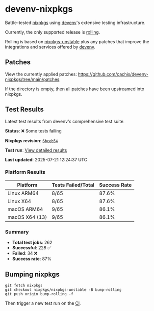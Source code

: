 # devenv-nixpkgs

Battle-tested [nixpkgs](https://github.com/NixOS/nixpkgs) using [devenv](https://devenv.sh/)'s extensive testing infrastructure.

Currently, the only supported release is [rolling](https://github.com/cachix/devenv-nixpkgs/tree/rolling).

Rolling is based on [nixpkgs-unstable](https://github.com/NixOS/nixpkgs/tree/nixpkgs-unstable)
plus any patches that improve the integrations and services offered by [devenv](https://github.com/cachix/devenv).

## Patches

View the currently applied patches: https://github.com/cachix/devenv-nixpkgs/tree/main/patches

If the directory is empty, then all patches have been upstreamed into nixpkgs.

## Test Results

Latest test results from devenv's comprehensive test suite:

<!-- TEST_RESULTS_START -->
**Status**: ❌ Some tests failing

**Nixpkgs revision**: [`6bceb54`](https://github.com/NixOS/nixpkgs/commit/6bceb54ed394d44525ed12cabe65a325e10d9101)

**Test run**: [View detailed results](https://github.com/cachix/devenv-nixpkgs/actions/runs/16412886099)

**Last updated**: 2025-07-21 12:24:37 UTC

### Platform Results

| Platform | Tests Failed/Total | Success Rate |
|----------|-------------------|--------------|
| Linux ARM64 | 8/65 | 87.6% |
| Linux X64 | 8/65 | 87.6% |
| macOS ARM64 | 9/65 | 86.1% |
| macOS X64 (13) | 9/65 | 86.1% |

### Summary

- **Total test jobs**: 262
- **Successful**: 228 ✅
- **Failed**: 34 ❌
- **Success rate**: 87%

<!-- TEST_RESULTS_END -->
## Bumping nixpkgs

```
git fetch nixpkgs
git checkout nixpkgs/nixpkgs-unstable -B bump-rolling
git push origin bump-rolling -f
```

Then trigger a new test run on the [CI](https://github.com/cachix/devenv-nixpkgs/actions/workflows/devenv.yml).
